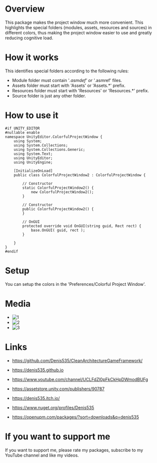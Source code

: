 # Overview
This package makes the project window much more convenient. This highlights the special folders (modules, assets, resources and sources) in different colors, thus making the project window easier to use and greatly reducing cognitive load.

# How it works
This identifies special folders according to the following rules:
- Module folder must contain '*.asmdef' or '*.asmref' files.
- Assets folder must start with 'Assets' or 'Assets.*' prefix.
- Resources folder must start with 'Resources' or 'Resources.*' prefix.
- Source folder is just any other folder.

# How to use it
```
#if UNITY_EDITOR
#nullable enable
namespace UnityEditor.ColorfulProjectWindow {
    using System;
    using System.Collections;
    using System.Collections.Generic;
    using System.Text;
    using UnityEditor;
    using UnityEngine;

    [InitializeOnLoad]
    public class ColorfulProjectWindow2 : ColorfulProjectWindow {

        // Constructor
        static ColorfulProjectWindow2() {
            new ColorfulProjectWindow2();
        }

        // Constructor
        public ColorfulProjectWindow2() {
        }

        // OnGUI
        protected override void OnGUI(string guid, Rect rect) {
            base.OnGUI( guid, rect );
        }

    }
}
#endif
```

# Setup
You can setup the colors in the 'Preferences/Colorful Project Window'.

# Media
- ![1](https://github.com/Denis535/CleanArchitectureGameFramework/assets/7755015/e825a503-0649-474d-8f4e-2f770dc1fb5a)
- ![2](https://github.com/Denis535/CleanArchitectureGameFramework/assets/7755015/74f55fd5-39f9-4b1b-a662-71d52e02cae0)
- ![3](https://github.com/Denis535/CleanArchitectureGameFramework/assets/7755015/e3a77f0e-1c00-4382-b9df-bd3313dfc305)

# Links
- https://github.com/Denis535/CleanArchitectureGameFramework/

- https://denis535.github.io
- https://www.youtube.com/channel/UCLFdZl0pFkCkHpDWmodBUFg

- https://assetstore.unity.com/publishers/90787
- https://denis535.itch.io/

- https://www.nuget.org/profiles/Denis535
- https://openupm.com/packages/?sort=downloads&q=denis535

# If you want to support me
If you want to support me, please rate my packages, subscribe to my YouTube channel and like my videos.
